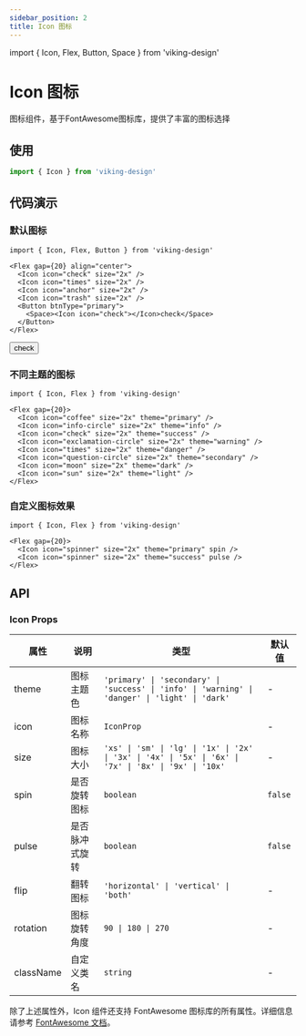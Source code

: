 ```yaml
---
sidebar_position: 2
title: Icon 图标
---
```

import { Icon, Flex, Button, Space } from 'viking-design'

# Icon 图标

图标组件，基于FontAwesome图标库，提供了丰富的图标选择

## 使用
```ts
import { Icon } from 'viking-design'
```

## 代码演示

### 默认图标

```tsx
import { Icon, Flex, Button } from 'viking-design'

<Flex gap={20} align="center">
  <Icon icon="check" size="2x" />
  <Icon icon="times" size="2x" />
  <Icon icon="anchor" size="2x" />
  <Icon icon="trash" size="2x" />
  <Button btnType="primary">
    <Space><Icon icon="check"></Icon>check</Space>
  </Button>
</Flex>
```

<Flex gap={20} align="center">
  <Icon icon="check" size="2x" />
  <Icon icon="times" size="2x" />
  <Icon icon="anchor" size="2x" />
  <Icon icon="trash" size="2x" />
  <Button btnType="primary">
    <Space><Icon icon="check"></Icon>check</Space>
  </Button>
</Flex>

### 不同主题的图标

```tsx
import { Icon, Flex } from 'viking-design'

<Flex gap={20}>
  <Icon icon="coffee" size="2x" theme="primary" />
  <Icon icon="info-circle" size="2x" theme="info" />
  <Icon icon="check" size="2x" theme="success" />
  <Icon icon="exclamation-circle" size="2x" theme="warning" />
  <Icon icon="times" size="2x" theme="danger" />
  <Icon icon="question-circle" size="2x" theme="secondary" />
  <Icon icon="moon" size="2x" theme="dark" />
  <Icon icon="sun" size="2x" theme="light" />
</Flex>
```

<Flex gap={20}>
  <Icon icon="coffee" size="2x" theme="primary" />
  <Icon icon="info-circle" size="2x" theme="info" />
  <Icon icon="check" size="2x" theme="success" />
  <Icon icon="exclamation-circle" size="2x" theme="warning" />
  <Icon icon="times" size="2x" theme="danger" />
  <Icon icon="question-circle" size="2x" theme="secondary" />
  <Icon icon="moon" size="2x" theme="dark" />
  <Icon icon="sun" size="2x" theme="light" />
</Flex>

### 自定义图标效果

```tsx
import { Icon, Flex } from 'viking-design'

<Flex gap={20}>
  <Icon icon="spinner" size="2x" theme="primary" spin />
  <Icon icon="spinner" size="2x" theme="success" pulse />
</Flex>
```

<Flex gap={20}>
  <Icon icon="spinner" size="2x" theme="primary" spin />
  <Icon icon="spinner" size="2x" theme="success" pulse />
</Flex>

## API

### Icon Props

| 属性 | 说明 | 类型 | 默认值 |
| --- | --- | --- | --- |
| theme | 图标主题色 | `'primary' \| 'secondary' \| 'success' \| 'info' \| 'warning' \| 'danger' \| 'light' \| 'dark'` | - |
| icon | 图标名称 | `IconProp` | - |
| size | 图标大小 | `'xs' \| 'sm' \| 'lg' \| '1x' \| '2x' \| '3x' \| '4x' \| '5x' \| '6x' \| '7x' \| '8x' \| '9x' \| '10x'` | - |
| spin | 是否旋转图标 | `boolean` | `false` |
| pulse | 是否脉冲式旋转 | `boolean` | `false` |
| flip | 翻转图标 | `'horizontal' \| 'vertical' \| 'both'` | - |
| rotation | 图标旋转角度 | `90 \| 180 \| 270` | - |
| className | 自定义类名 | `string` | - |

除了上述属性外，Icon 组件还支持 FontAwesome 图标库的所有属性。详细信息请参考 [FontAwesome 文档](https://fontawesome.com/docs)。